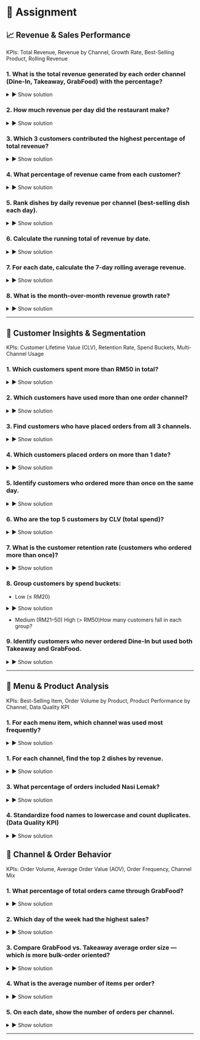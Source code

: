 # 📝 Assignment 

## 📈 Revenue & Sales Performance
KPIs: Total Revenue, Revenue by Channel, Growth Rate, Best-Selling Product, Rolling Revenue

### 1. What is the total revenue generated by each order channel (Dine-In, Takeaway, GrabFood) with the percentage?

<details> 
<summary> ▶️ Show solution</summary>

```sql
SELECT
    channels.channel_name,
    SUM(menu.price) AS total_revenue
FROM uptown_nasi_lemak.sales AS sales
INNER JOIN uptown_nasi_lemak.menu AS menu
    ON sales.food_id = menu.food_id
INNER JOIN uptown_nasi_lemak.order_channels AS channels
    ON sales.channel_id = channels.channel_id
GROUP BY channels.channel_name
ORDER BY total_revenue DESC;
```

✅ Expected result:
| **count** |
|-----------|
| 297       |

</details>

### 2. How much revenue per day did the restaurant make?

<details> 
<summary> ▶️ Show solution</summary>

```sql

```

✅ Expected result:
| **count** |
|-----------|
| 297       |

</details>

### 3. Which 3 customers contributed the highest percentage of total revenue?

<details> 
<summary> ▶️ Show solution</summary>

```sql

```

✅ Expected result:
| **count** |
|-----------|
| 297       |

</details>

### 4. What percentage of revenue came from each customer?

<details> 
<summary> ▶️ Show solution</summary>

```sql

```

✅ Expected result:
| **count** |
|-----------|
| 297       |

</details>

### 5. Rank dishes by daily revenue per channel (best-selling dish each day).

<details> 
<summary> ▶️ Show solution</summary>

```sql

```

✅ Expected result:
| **count** |
|-----------|
| 297       |

</details>

### 6. Calculate the running total of revenue by date.

<details> 
<summary> ▶️ Show solution</summary>

```sql

```

✅ Expected result:
| **count** |
|-----------|
| 297       |

</details>

### 7. For each date, calculate the 7-day rolling average revenue.

<details> 
<summary> ▶️ Show solution</summary>

```sql

```

✅ Expected result:
| **count** |
|-----------|
| 297       |

</details>

### 8. What is the month-over-month revenue growth rate?

<details> 
<summary> ▶️ Show solution</summary>

```sql

```

✅ Expected result:
| **count** |
|-----------|
| 297       |

</details>

***

## 👥 Customer Insights & Segmentation
KPIs: Customer Lifetime Value (CLV), Retention Rate, Spend Buckets, Multi-Channel Usage

### 1. Which customers spent more than RM50 in total?

<details> 
<summary> ▶️ Show solution</summary>

```sql

```

✅ Expected result:
| **count** |
|-----------|
| 297       |

</details>

### 2. Which customers have used more than one order channel?

<details> 
<summary> ▶️ Show solution</summary>

```sql

```

✅ Expected result:
| **count** |
|-----------|
| 297       |

</details>

### 3. Find customers who have placed orders from all 3 channels.

<details> 
<summary> ▶️ Show solution</summary>

```sql

```

✅ Expected result:
| **count** |
|-----------|
| 297       |

</details>

### 4. Which customers placed orders on more than 1 date?

<details> 
<summary> ▶️ Show solution</summary>

```sql

```

✅ Expected result:
| **count** |
|-----------|
| 297       |

</details>

### 5. Identify customers who ordered more than once on the same day.

<details> 
<summary> ▶️ Show solution</summary>

```sql

```

✅ Expected result:
| **count** |
|-----------|
| 297       |

</details>

### 6. Who are the top 5 customers by CLV (total spend)?

<details> 
<summary> ▶️ Show solution</summary>

```sql

```

✅ Expected result:
| **count** |
|-----------|
| 297       |

</details>

### 7. What is the customer retention rate (customers who ordered more than once)?

<details> 
<summary> ▶️ Show solution</summary>

```sql

```

✅ Expected result:
| **count** |
|-----------|
| 297       |

</details>

### 8. Group customers by spend buckets:
- Low (≤ RM20)


<details> 
<summary> ▶️ Show solution</summary>

```sql

```

✅ Expected result:
| **count** |
|-----------|
| 297       |

</details>

- Medium (RM21–50)
 High (> RM50)How many customers fall in each group?

### 9. Identify customers who never ordered Dine-In but used both Takeaway and GrabFood.

<details> 
<summary> ▶️ Show solution</summary>

```sql

```

✅ Expected result:
| **count** |
|-----------|
| 297       |

</details>

***

## 🍲 Menu & Product Analysis
KPIs: Best-Selling Item, Order Volume by Product, Product Performance by Channel, Data Quality KPI

### 1. For each menu item, which channel was used most frequently?

<details> 
<summary> ▶️ Show solution</summary>

```sql

```

✅ Expected result:
| **count** |
|-----------|
| 297       |

</details>

### 1. For each channel, find the top 2 dishes by revenue.

<details> 
<summary> ▶️ Show solution</summary>

```sql

```

✅ Expected result:
| **count** |
|-----------|
| 297       |

</details>

### 3. What percentage of orders included Nasi Lemak?

<details> 
<summary> ▶️ Show solution</summary>

```sql

```

✅ Expected result:
| **count** |
|-----------|
| 297       |

</details>

### 4. Standardize food names to lowercase and count duplicates. (Data Quality KPI)

<details> 
<summary> ▶️ Show solution</summary>

```sql

```

✅ Expected result:
| **count** |
|-----------|
| 297       |

</details>


## 🛒 Channel & Order Behavior
KPIs: Order Volume, Average Order Value (AOV), Order Frequency, Channel Mix

### 1. What percentage of total orders came through GrabFood?

<details> 
<summary> ▶️ Show solution</summary>

```sql

```

✅ Expected result:
| **count** |
|-----------|
| 297       |

</details>

### 2. Which day of the week had the highest sales?

<details> 
<summary> ▶️ Show solution</summary>

```sql

```

✅ Expected result:
| **count** |
|-----------|
| 297       |

</details>

### 3. Compare GrabFood vs. Takeaway average order size — which is more bulk-order oriented?

<details> 
<summary> ▶️ Show solution</summary>

```sql

```

✅ Expected result:
| **count** |
|-----------|
| 297       |

</details>

### 4. What is the average number of items per order?

<details> 
<summary> ▶️ Show solution</summary>

```sql

```

✅ Expected result:
| **count** |
|-----------|
| 297       |

</details>

### 5. On each date, show the number of orders per channel.

<details> 
<summary> ▶️ Show solution</summary>

```sql

```

✅ Expected result:
| **count** |
|-----------|
| 297       |

</details>

***


